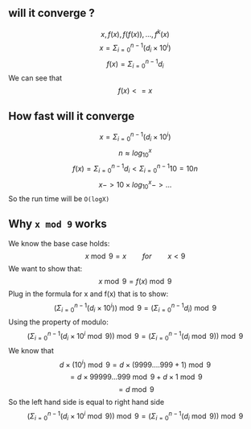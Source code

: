 
## will it converge ?
$$x, f(x), f(f(x)), ..., f^k(x)$$ 
$$x = \Sigma_{i=0}^{n-1}(d_i\times 10^i)$$
$$f(x) = \Sigma_{i=0}^{n-1}d_i$$
We can see that 
$$f(x) <= x$$

## How fast will it converge
$$x = \Sigma_{i=0}^{n-1}(d_i\times 10^i)$$ 
$$ n \approx log_{10}^x$$
$$f(x) = \Sigma_{i=0}^{n-1}d_i < \Sigma_{i=0}^{n-1}10 = 10n$$
$$ x -> 10 \times log_{10}^x -> ...$$ 
So the run time will be `O(logX)`

## Why `x mod 9` works
We know the base case holds:
$$x \bmod 9 = x \qquad for \qquad x < 9$$
We want to show that:
$$x \bmod 9 = f(x) \bmod 9 $$
Plug in the formula for x and f(x) that is to show:
$$(\Sigma_{i=0}^{n-1}(d_i\times 10^i)) \bmod 9 = (\Sigma_{i=0}^{n-1}d_i) \bmod 9$$
Using the property of modulo:
$$(\Sigma_{i=0}^{n-1}(d_i\times 10^i \bmod 9)) \bmod 9 = (\Sigma_{i=0}^{n-1}(d_i\bmod 9)) \bmod 9$$
We know that
$$d \times (10^i) \bmod 9 = d\times (9999....999 + 1) \bmod 9$$ 
$$ = d \times 99999...999 \bmod 9 + d \times 1 \bmod 9$$
$$ = d \bmod 9 $$
So the left hand side is equal to right hand side
$$(\Sigma_{i=0}^{n-1}(d_i\times 10^i \bmod 9)) \bmod 9 = (\Sigma_{i=0}^{n-1}(d_i\bmod 9)) \bmod 9$$